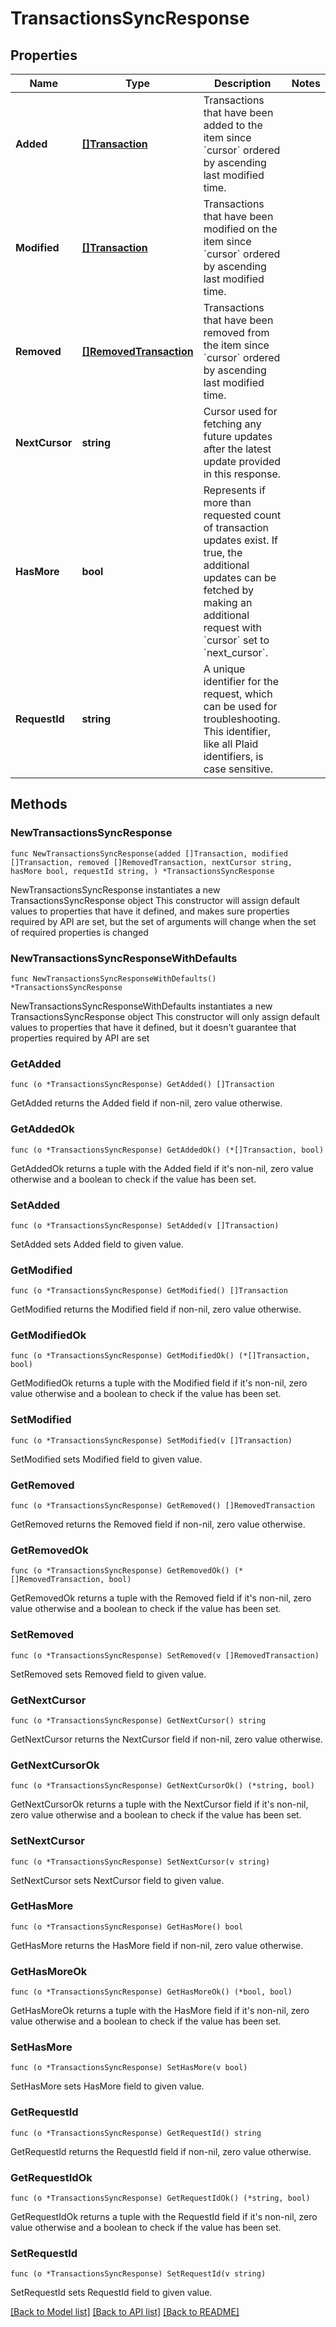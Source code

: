 # TransactionsSyncResponse

## Properties

Name | Type | Description | Notes
------------ | ------------- | ------------- | -------------
**Added** | [**[]Transaction**](Transaction.md) | Transactions that have been added to the item since &#x60;cursor&#x60; ordered by ascending last modified time. | 
**Modified** | [**[]Transaction**](Transaction.md) | Transactions that have been modified on the item since &#x60;cursor&#x60; ordered by ascending last modified time. | 
**Removed** | [**[]RemovedTransaction**](RemovedTransaction.md) | Transactions that have been removed from the item since &#x60;cursor&#x60; ordered by ascending last modified time. | 
**NextCursor** | **string** | Cursor used for fetching any future updates after the latest update provided in this response. | 
**HasMore** | **bool** | Represents if more than requested count of transaction updates exist. If true, the additional updates can be fetched by making an additional request with &#x60;cursor&#x60; set to &#x60;next_cursor&#x60;. | 
**RequestId** | **string** | A unique identifier for the request, which can be used for troubleshooting. This identifier, like all Plaid identifiers, is case sensitive. | 

## Methods

### NewTransactionsSyncResponse

`func NewTransactionsSyncResponse(added []Transaction, modified []Transaction, removed []RemovedTransaction, nextCursor string, hasMore bool, requestId string, ) *TransactionsSyncResponse`

NewTransactionsSyncResponse instantiates a new TransactionsSyncResponse object
This constructor will assign default values to properties that have it defined,
and makes sure properties required by API are set, but the set of arguments
will change when the set of required properties is changed

### NewTransactionsSyncResponseWithDefaults

`func NewTransactionsSyncResponseWithDefaults() *TransactionsSyncResponse`

NewTransactionsSyncResponseWithDefaults instantiates a new TransactionsSyncResponse object
This constructor will only assign default values to properties that have it defined,
but it doesn't guarantee that properties required by API are set

### GetAdded

`func (o *TransactionsSyncResponse) GetAdded() []Transaction`

GetAdded returns the Added field if non-nil, zero value otherwise.

### GetAddedOk

`func (o *TransactionsSyncResponse) GetAddedOk() (*[]Transaction, bool)`

GetAddedOk returns a tuple with the Added field if it's non-nil, zero value otherwise
and a boolean to check if the value has been set.

### SetAdded

`func (o *TransactionsSyncResponse) SetAdded(v []Transaction)`

SetAdded sets Added field to given value.


### GetModified

`func (o *TransactionsSyncResponse) GetModified() []Transaction`

GetModified returns the Modified field if non-nil, zero value otherwise.

### GetModifiedOk

`func (o *TransactionsSyncResponse) GetModifiedOk() (*[]Transaction, bool)`

GetModifiedOk returns a tuple with the Modified field if it's non-nil, zero value otherwise
and a boolean to check if the value has been set.

### SetModified

`func (o *TransactionsSyncResponse) SetModified(v []Transaction)`

SetModified sets Modified field to given value.


### GetRemoved

`func (o *TransactionsSyncResponse) GetRemoved() []RemovedTransaction`

GetRemoved returns the Removed field if non-nil, zero value otherwise.

### GetRemovedOk

`func (o *TransactionsSyncResponse) GetRemovedOk() (*[]RemovedTransaction, bool)`

GetRemovedOk returns a tuple with the Removed field if it's non-nil, zero value otherwise
and a boolean to check if the value has been set.

### SetRemoved

`func (o *TransactionsSyncResponse) SetRemoved(v []RemovedTransaction)`

SetRemoved sets Removed field to given value.


### GetNextCursor

`func (o *TransactionsSyncResponse) GetNextCursor() string`

GetNextCursor returns the NextCursor field if non-nil, zero value otherwise.

### GetNextCursorOk

`func (o *TransactionsSyncResponse) GetNextCursorOk() (*string, bool)`

GetNextCursorOk returns a tuple with the NextCursor field if it's non-nil, zero value otherwise
and a boolean to check if the value has been set.

### SetNextCursor

`func (o *TransactionsSyncResponse) SetNextCursor(v string)`

SetNextCursor sets NextCursor field to given value.


### GetHasMore

`func (o *TransactionsSyncResponse) GetHasMore() bool`

GetHasMore returns the HasMore field if non-nil, zero value otherwise.

### GetHasMoreOk

`func (o *TransactionsSyncResponse) GetHasMoreOk() (*bool, bool)`

GetHasMoreOk returns a tuple with the HasMore field if it's non-nil, zero value otherwise
and a boolean to check if the value has been set.

### SetHasMore

`func (o *TransactionsSyncResponse) SetHasMore(v bool)`

SetHasMore sets HasMore field to given value.


### GetRequestId

`func (o *TransactionsSyncResponse) GetRequestId() string`

GetRequestId returns the RequestId field if non-nil, zero value otherwise.

### GetRequestIdOk

`func (o *TransactionsSyncResponse) GetRequestIdOk() (*string, bool)`

GetRequestIdOk returns a tuple with the RequestId field if it's non-nil, zero value otherwise
and a boolean to check if the value has been set.

### SetRequestId

`func (o *TransactionsSyncResponse) SetRequestId(v string)`

SetRequestId sets RequestId field to given value.



[[Back to Model list]](../README.md#documentation-for-models) [[Back to API list]](../README.md#documentation-for-api-endpoints) [[Back to README]](../README.md)


